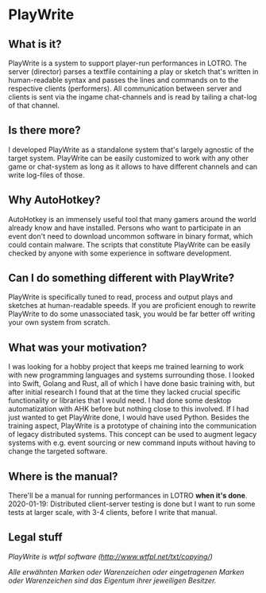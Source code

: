 # PlayWrite
## What is it?
PlayWrite is a system to support player-run performances in LOTRO. The server (director) parses a textfile containing a play or sketch that's written in human-readable syntax and passes the lines and commands on to the respective clients (performers). All communication between server and clients is sent via the ingame chat-channels and is read by tailing a chat-log of that channel.
## Is there more?
I developed PlayWrite as a standalone system that's largely agnostic of the target system. PlayWrite can be easily customized to work with any other game or chat-system as long as it allows to have different channels and can write log-files of those.
## Why AutoHotkey?
AutoHotkey is an immensely useful tool that many gamers around the world already know and have installed. Persons who want to participate in an event don't need to download uncommon software in binary format, which could contain malware. The scripts that constitute PlayWrite can be easily checked by anyone with some experience in software development.
## Can I do something different with PlayWrite?
PlayWrite is specifically tuned to read, process and output plays and sketches at human-readable speeds. If you are proficient enough to rewrite PlayWrite to do some unassociated task, you would be far better off writing your own system from scratch.
## What was your motivation?
I was looking for a hobby project that keeps me trained learning to work with new programming languages and systems surrounding those. I looked into Swift, Golang and Rust, all of which I have done basic training with, but after initial research I found that at the time they lacked crucial specific functionality or libraries that I would need. I had done some desktop automatization with AHK before but nothing close to this involved. If I had just wanted to get PlayWrite done, I would have used Python.
Besides the training aspect, PlayWrite is a prototype of chaining into the communication of legacy distributed systems. This concept can be used to augment legacy systems with e.g. event sourcing or new command inputs without having to change the targeted software.
## Where is the manual?
There'll be a manual for running performances in LOTRO **when it's done**.
2020-01-19: Distributed client-server testing is done but I want to run some tests at larger scale, with 3-4 clients, before I write that manual.
## Legal stuff
_PlayWrite is wtfpl software (http://www.wtfpl.net/txt/copying/)_


_Alle erwähnten Marken oder Warenzeichen oder eingetragenen Marken oder Warenzeichen sind das Eigentum ihrer jeweiligen Besitzer._

